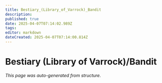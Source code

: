 ```yaml
---
title: Bestiary_(Library_of_Varrock)_Bandit
description: 
published: true
date: 2025-04-07T07:14:02.989Z
tags: 
editor: markdown
dateCreated: 2025-04-07T07:14:00.814Z
---
```


# Bestiary (Library of Varrock)/Bandit

*This page was auto-generated from structure.*